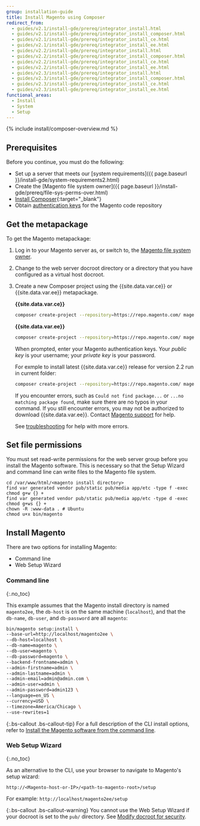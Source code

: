 ```yaml
---
group: installation-guide
title: Install Magento using Composer
redirect_from:
  - guides/v2.1/install-gde/prereq/integrator_install.html
  - guides/v2.1/install-gde/prereq/integrator_install_composer.html
  - guides/v2.1/install-gde/prereq/integrator_install_ce.html
  - guides/v2.1/install-gde/prereq/integrator_install_ee.html
  - guides/v2.2/install-gde/prereq/integrator_install.html
  - guides/v2.2/install-gde/prereq/integrator_install_composer.html
  - guides/v2.2/install-gde/prereq/integrator_install_ce.html
  - guides/v2.2/install-gde/prereq/integrator_install_ee.html
  - guides/v2.3/install-gde/prereq/integrator_install.html
  - guides/v2.3/install-gde/prereq/integrator_install_composer.html
  - guides/v2.3/install-gde/prereq/integrator_install_ce.html
  - guides/v2.3/install-gde/prereq/integrator_install_ee.html
functional_areas:
  - Install
  - System
  - Setup
---
```


{% include install/composer-overview.md %}

## Prerequisites

Before you continue, you must do the following:

-   Set up a server that meets our [system requirements]({{ page.baseurl }}/install-gde/system-requirements2.html)
-   Create the [Magento file system owner]({{ page.baseurl }}/install-gde/prereq/file-sys-perms-over.html)
-   [Install Composer](https://getcomposer.org/download/){:target="_blank"}
-   Obtain [authentication keys]({{page.baseurl}}/install-gde/prereq/connect-auth.html) for the Magento code repository

## Get the metapackage

To get the Magento metapackage:

1.  Log in to your Magento server as, or switch to, the [Magento file system owner]({{page.baseurl}}/install-gde/prereq/file-sys-perms-over.html).
1.  Change to the web server docroot directory or a directory that you have configured as a virtual host docroot.
1.  Create a new Composer project using the {{site.data.var.ce}} or {{site.data.var.ee}} metapackage.

    **{{site.data.var.ce}}**
    ```bash
    composer create-project --repository=https://repo.magento.com/ magento/project-community-edition:<version-tag> <install-directory-name>
    ```

    **{{site.data.var.ee}}**
    ```bash
    composer create-project --repository=https://repo.magento.com/ magento/project-enterprise-edition:<version-tag> <install-directory-name>
    ```

    When prompted, enter your Magento authentication keys. Your _public key_ is your username; your _private key_ is your password.

    For exmple to install latest {{site.data.var.ce}} release for version 2.2 run in current folder:
    ```bash
    composer create-project --repository=https://repo.magento.com/ magento/project-community-edition:2.2.* .
    ```

    If you encounter errors, such as `Could not find package...` or `...no matching package found`, make sure there are no typos in your command. If you still encounter errors, you may not be authorized to download {{site.data.var.ee}}. Contact [Magento support](https://magento.com/support) for help.

    See [troubleshooting]({{page.baseurl}}/install-gde/trouble/tshoot_composer-fail.html) for help with more errors.

## Set file permissions

You must set read-write permissions for the web server group before you install the Magento software. This is necessary so that the Setup Wizard and command line can write files to the Magento file system.

```terminal
cd /var/www/html/<magento install directory>
find var generated vendor pub/static pub/media app/etc -type f -exec chmod g+w {} +
find var generated vendor pub/static pub/media app/etc -type d -exec chmod g+ws {} +
chown -R :www-data . # Ubuntu
chmod u+x bin/magento
```

## Install Magento

There are two options for installing Magento:

-  Command line
-  Web Setup Wizard

### Command line
{:.no_toc}

This example assumes that the Magento install directory is named `magento2ee`, the `db-host` is on the same machine (`localhost`), and that the `db-name`, `db-user`, and `db-password` are all `magento`:

```bash
bin/magento setup:install \
--base-url=http://localhost/magento2ee \
--db-host=localhost \
--db-name=magento \
--db-user=magento \
--db-password=magento \
--backend-frontname=admin \
--admin-firstname=admin \
--admin-lastname=admin \
--admin-email=admin@admin.com \
--admin-user=admin \
--admin-password=admin123 \
--language=en_US \
--currency=USD \
--timezone=America/Chicago \
--use-rewrites=1
```

{:.bs-callout .bs-callout-tip}
For a full description of the CLI install options, refer to [Install the Magento software from the command line]({{page.baseurl}}/install-gde/install/cli/install-cli-install.html#instgde-install-cli-magento).

### Web Setup Wizard
{:.no_toc}

As an alternative to the CLI, use your browser to navigate to Magento's setup wizard:

```url
http://<Magento-host-or-IP>/<path-to-magento-root>/setup
```
For example: `http://localhost/magento2ee/setup`

{:.bs-callout .bs-callout-warning}
You cannot use the Web Setup Wizard if your docroot is set to the `pub/` directory. See [Modify docroot for security]({{page.baseurl}}/install-gde/tutorials/change-docroot-to-pub.html).
